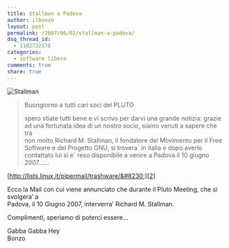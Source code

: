 ```yaml
---
title: Stallman a Padova
author: ilbonzo
layout: post
permalink: /2007/06/02/stallman-a-padova/
dsq_thread_id:
  - 1102732176
categories:
  - software libero
comments: true
share: true
---
```

![Stallman][1]

> Buongiorno a tutti cari soci del PLUTO
>
> spero stiate tutti bene e vi scrivo per darvi una grande notizia: grazie  
> ad una fortunata idea di un nostro socio, siamo venuti a sapere che tra  
> non molto Richard M. Stallman, il fondatore del Movimento per il Free  
> Software e del Progetto GNU, si trovera\` in italia e dopo averlo  
> contattato lui si e\` reso disponibile a venire a Padova il 10 giugno  
> 2007&#8230;&#8230;

[http://lists.linux.it/pipermail/trashware/&#8230;][2]

Ecco la Mail con cui viene annunciato che durante il Pluto Meeting, che si svolgera&#8217; a  
Padova, il 10 Giugno 2007, interverra&#8217; Richard M. Stallman.

Complimenti, speriamo di poterci essere&#8230;

Gabba Gabba Hey  
Bonzo

<div class='kindleWidget kindleLight' >

</div>



 [1]: http://magni.me/wp-content/uploads/2007/06/stallman1.jpeg
 [2]: http://lists.linux.it/pipermail/trashware/2007-May/002160.html

